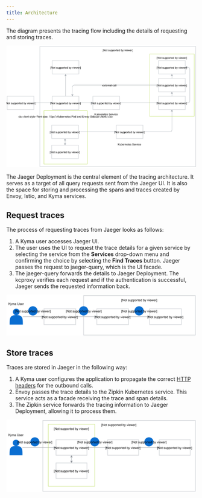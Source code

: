 ```yaml
---
title: Architecture
---
```


The diagram presents the tracing flow including the details of requesting and storing traces. 

![Tracing architecture](./assets/tracing-architecture.svg)


The Jaeger Deployment is the central element of the tracing architecture.
It serves as a target of all query requests sent from the Jaeger UI. It is also the space for storing and processing the spans and traces created by Envoy, Istio, and Kyma services. 

## Request traces

The process of requesting traces from Jaeger looks as follows: 

1. A Kyma user accesses Jaeger UI.
2. The user uses the UI to request the trace details for a given service by selecting the service from the **Services** drop-down menu and confirming the choice by selecting the **Find Traces** button. Jaeger passes the request to jaeger-query, which is the UI facade.
3. The jaeger-query forwards the details to Jaeger Deployment. The kcproxy verifies each request and if the authentication is successful, Jaeger sends the requested information back.

![Request traces](./assets/request-traces.svg)

## Store traces

Traces are stored in Jaeger in the following way:

1. A Kyma user configures the application to propagate the correct [HTTP headers](https://istio.io/docs/tasks/telemetry/distributed-tracing.html#understanding-what-happened) for the outbound calls.
2. Envoy passes the trace details to the Zipkin Kubernetes service. This service acts as a facade receiving the trace and span details.
3. The Zipkin service forwards the tracing information to Jaeger Deployment, allowing it to process them. 

![Store traces](./assets/store-traces.svg)
